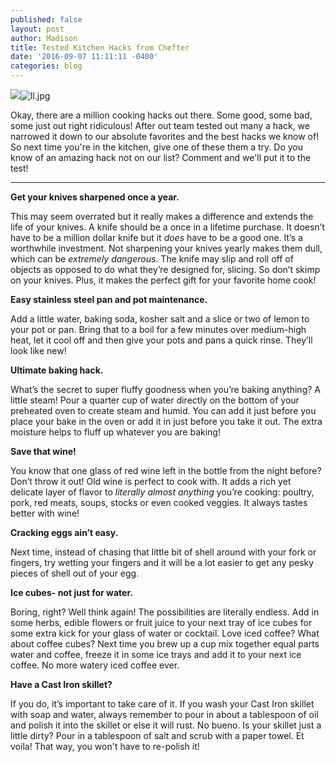 ```yaml
---
published: false
layout: post
author: Madison
title: Tested Kitchen Hacks from Chefter
date: '2016-09-07 11:11:11 -0400'
categories: blog
---
```

![]({{site.baseurl}}/img/ll.jpg)![ll.jpg]({{site.baseurl}}/img/ll.jpg)


Okay, there are a million cooking hacks out there. Some good, some bad, some just out right ridiculous! After out team tested out many a hack, we narrowed it down to our absolute favorites and the best hacks we know of! So next time you're in the kitchen, give one of these them a try. Do you know of an amazing hack not on our list? Comment and we'll put it to the test! 

***

**Get your knives sharpened once a year.** 

This may seem overrated but it really makes a difference and extends the life of your knives. A knife should be a once in a lifetime purchase. It doesn’t have to be a million dollar knife but it _does_ have to be a good one. It’s a worthwhile investment. Not sharpening your knives yearly makes them dull, which can be _extremely dangerous_. The knife may slip and roll off of objects as opposed to do what they’re designed for, slicing. So don’t skimp on your knives. Plus, it makes the perfect gift for your favorite home cook!


**Easy stainless steel pan and pot maintenance.**

Add a little water, baking soda, kosher salt and a slice or two of lemon to your pot or pan. Bring that to a boil for a few minutes over medium-high heat, let it cool off and then give your pots and pans a quick rinse. They’ll look like new!


**Ultimate baking hack.**

What’s the secret to super fluffy goodness when you’re baking anything? A little steam! Pour a quarter cup of water directly on the bottom of your preheated oven to create steam and humid. You can add it just before you place your bake in the oven or add it in just before you take it out. The extra moisture helps to fluff up whatever you are baking!


**Save that wine!**

You know that one glass of red wine left in the bottle from the night before? Don’t throw it out! Old wine is perfect to cook with. It adds a rich yet delicate layer of flavor to _literally almost anything_ you’re cooking: poultry, pork, red meats, soups, stocks or even cooked veggies. It always tastes better with wine! 


**Cracking eggs ain’t easy.**

Next time, instead of chasing that little bit of shell around with your fork or fingers, try wetting your fingers and it will be a lot easier to get any pesky pieces of shell out of your egg. 


**Ice cubes- not just for water.** 

Boring, right? Well think again! The possibilities are literally endless. Add in some herbs, edible flowers or fruit juice to your next tray of ice cubes for some extra kick for your glass of water or cocktail. Love iced coffee? What about coffee cubes? Next time you brew up a cup mix together equal parts water and coffee, freeze it in some ice trays and add it to your next ice coffee. No more watery iced coffee ever. 


**Have a Cast Iron skillet?**

If you do, it’s important to take care of it. If you wash your Cast Iron skillet with soap and water, always remember to pour in about a tablespoon of oil and polish it into the skillet or else it will rust. No bueno. Is your skillet just a little dirty? Pour in a tablespoon of salt and scrub with a paper towel. Et voila! That way, you won't have to re-polish it! 
